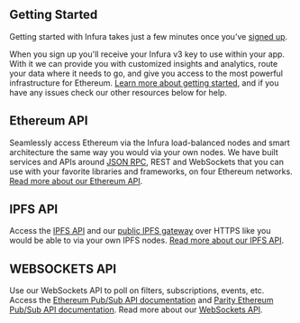 ## Getting Started

Getting started with Infura takes just a few minutes once you’ve [signed up](https://infura.io/register).

When you sign up you'll receive your Infura v3 key to use within your app. With it we can provide you with customized insights and analytics, route your data where it needs to go, and give you access to the most powerful infrastructure for Ethereum. [Learn more about getting started](https://infura.io/docs/gettingStarted/chooseaNetwork), and if you have any issues check our other resources below for help.

## Ethereum API

Seamlessly access Ethereum via the Infura load-balanced nodes and smart architecture the same way you would via your own nodes. We have built services and APIs around [JSON RPC](https://github.com/ethereum/wiki/wiki/JSON-RPC), REST and WebSockets that you can use with your favorite libraries and frameworks, on four Ethereum networks. [Read more about our Ethereum API](https://infura.io/docs/api/get/symbolFull).

## IPFS API

Access the [IPFS API](https://ipfs.io/docs/api/) and our [public IPFS gateway](https://ipfs.infura.io/ipfs/Qmaisz6NMhDB51cCvNWa1GMS7LU1pAxdF4Ld6Ft9kZEP2a) over HTTPS like you would be able to via your own IPFS nodes. [Read more about our IPFS API](https://infura.io/docs/ipfs/get/block_get).

## WEBSOCKETS API

Use our WebSockets API to poll on filters, subscriptions, events, etc. Access the [Ethereum Pub/Sub API documentation](https://github.com/ethereum/go-ethereum/wiki/RPC-PUB-SUB) and [Parity Ethereum Pub/Sub API documentation](https://wiki.parity.io/JSONRPC-Parity-Pub-Sub-module.html). Read more about our [WebSockets API](https://infura.io/docs/wss/introduction).
